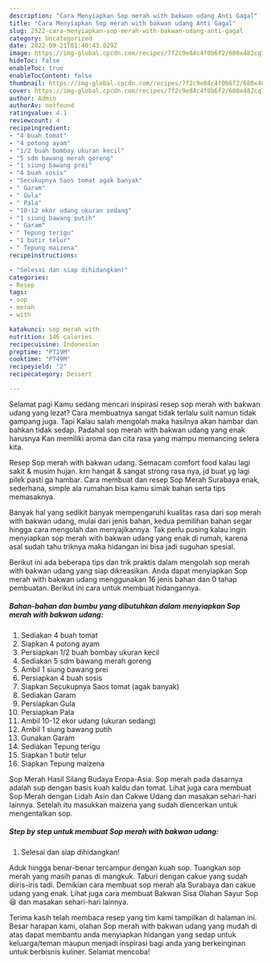 ```yaml
---
description: "Cara Menyiapkan Sop merah with bakwan udang Anti Gagal"
title: "Cara Menyiapkan Sop merah with bakwan udang Anti Gagal"
slug: 2522-cara-menyiapkan-sop-merah-with-bakwan-udang-anti-gagal
category: Uncategorized
date: 2022-09-21T01:40:43.029Z
image: https://img-global.cpcdn.com/recipes/7f2c9e84c4f0b6f2/680x482cq70/sop-merah-with-bakwan-udang-foto-resep-utama.jpg
hideToc: false
enableToc: true
enableTocContent: false
thumbnail: https://img-global.cpcdn.com/recipes/7f2c9e84c4f0b6f2/680x482cq70/sop-merah-with-bakwan-udang-foto-resep-utama.jpg
cover: https://img-global.cpcdn.com/recipes/7f2c9e84c4f0b6f2/680x482cq70/sop-merah-with-bakwan-udang-foto-resep-utama.jpg
author: Admin
authorAv: notfound
ratingvalue: 4.1
reviewcount: 4
recipeingredient:
- "4 buah tomat"
- "4 potong ayam"
- "1/2 buah bombay ukuran kecil"
- "5 sdm bawang merah goreng"
- "1 siung bawang prei"
- "4 buah sosis"
- "Secukupnya Saos tomat agak banyak"
- " Garam"
- " Gula"
- " Pala"
- "10-12 ekor udang ukuran sedang"
- "1 siung bawang putih"
- " Garam"
- " Tepung terigu"
- "1 butir telur"
- " Tepung maizena"
recipeinstructions:

- "Selesai dan siap dihidangkan!"
categories:
- Resep
tags:
- sop
- merah
- with

katakunci: sop merah with 
nutrition: 146 calories
recipecuisine: Indonesian
preptime: "PT19M"
cooktime: "PT49M"
recipeyield: "2"
recipecategory: Dessert

---
```



Selamat pagi Kamu sedang mencari inspirasi resep sop merah with bakwan udang yang lezat? Cara membuatnya sangat tidak terlalu sulit namun tidak gampang juga. Tapi Kalau salah mengolah maka hasilnya akan hambar dan bahkan tidak sedap. Padahal sop merah with bakwan udang yang enak harusnya Kan memiliki aroma dan cita rasa yang mampu memancing selera kita.


Resep Sop merah with bakwan udang. Semacam comfort food kalau lagi sakit &amp; musim hujan. krn hangat &amp; sangat strong rasa nya, jd buat yg lagi pilek pasti ga hambar. Cara membuat dan resep Sop Merah Surabaya enak, sederhana, simple ala rumahan bisa kamu simak bahan serta tips memasaknya.

Banyak hal yang sedikit banyak mempengaruhi kualitas rasa dari sop merah with bakwan udang, mulai dari jenis bahan, kedua pemilihan bahan segar hingga cara mengolah dan menyajikannya. Tak perlu pusing kalau ingin menyiapkan sop merah with bakwan udang yang enak di rumah, karena asal sudah tahu triknya maka hidangan ini bisa jadi suguhan spesial.


Berikut ini ada beberapa tips dan trik praktis dalam mengolah sop merah with bakwan udang yang siap dikreasikan. Anda dapat menyiapkan Sop merah with bakwan udang menggunakan 16 jenis bahan dan 0 tahap pembuatan. Berikut ini cara untuk membuat hidangannya.

<!--inarticleads1-->

##### Bahan-bahan dan bumbu yang dibutuhkan dalam menyiapkan Sop merah with bakwan udang:

1. Sediakan 4 buah tomat
1. Siapkan 4 potong ayam
1. Persiapkan 1/2 buah bombay ukuran kecil
1. Sediakan 5 sdm bawang merah goreng
1. Ambil 1 siung bawang prei
1. Persiapkan 4 buah sosis
1. Siapkan Secukupnya Saos tomat (agak banyak)
1. Sediakan  Garam
1. Persiapkan  Gula
1. Persiapkan  Pala
1. Ambil 10-12 ekor udang (ukuran sedang)
1. Ambil 1 siung bawang putih
1. Gunakan  Garam
1. Sediakan  Tepung terigu
1. Siapkan 1 butir telur
1. Siapkan  Tepung maizena


Sop Merah Hasil Silang Budaya Eropa-Asia. Sop merah pada dasarnya adalah sup dengan basis kuah kaldu dan tomat. Lihat juga cara membuat Sop Merah dengan Lidah Asin dan Cakwe Udang dan masakan sehari-hari lainnya. Setelah itu masukkan maizena yang sudah diencerkan untuk mengentalkan sop. 

<!--inarticleads2-->

##### Step by step untuk membuat Sop merah with bakwan udang:


1. Selesai dan siap dihidangkan!

Aduk hingga benar-benar tercampur dengan kuah sop. Tuangkan sop merah yang masih panas di mangkuk. Taburi dengan cakue yang sudah diiris-iris tadi. Demikian cara membuat sop merah ala Surabaya dan cakue udang yang enak. Lihat juga cara membuat Bakwan Sisa Olahan Sayur Sop 😆 dan masakan sehari-hari lainnya. 

Terima kasih telah membaca resep yang tim kami tampilkan di halaman ini. Besar harapan kami, olahan Sop merah with bakwan udang yang mudah di atas dapat membantu anda menyiapkan hidangan yang sedap untuk keluarga/teman maupun menjadi inspirasi bagi anda yang berkeinginan untuk berbisnis kuliner. Selamat mencoba!
